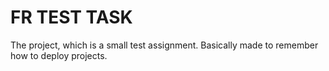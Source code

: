 # FR TEST TASK

The project, which is a small test assignment. Basically made to remember how to
deploy projects.
